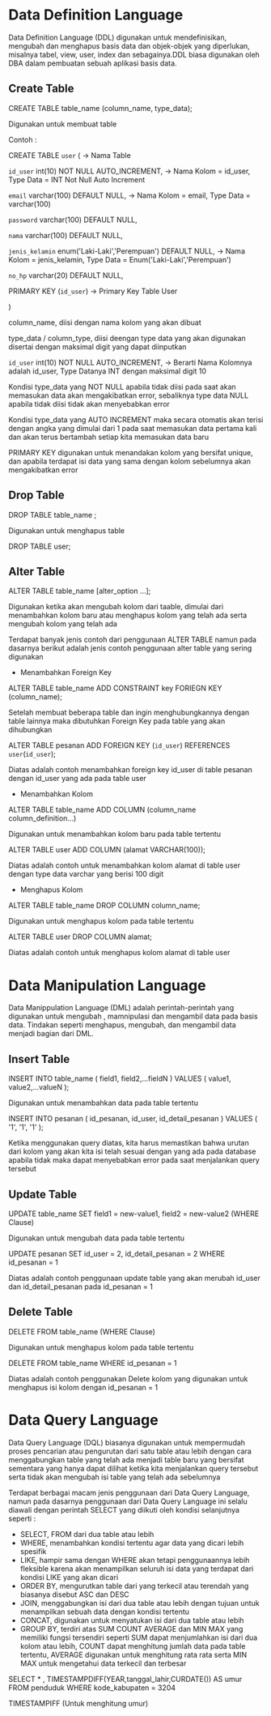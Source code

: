 # Data Definition Language
Data Definition Language (DDL) digunakan untuk mendefinisikan, mengubah dan menghapus basis data dan objek-objek yang diperlukan, misalnya tabel, view, user, index dan sebagainya.DDL biasa digunakan oleh DBA dalam pembuatan sebuah aplikasi basis data.
## Create Table
CREATE TABLE table_name (column_name, type_data);

Digunakan untuk membuat table

Contoh :

CREATE TABLE `user` ( -> Nama Table

  `id_user` int(10) NOT NULL AUTO_INCREMENT, -> Nama Kolom = id_user, Type Data = INT Not Null Auto Increment
  
  `email` varchar(100) DEFAULT NULL, -> Nama Kolom = email, Type Data = varchar(100)
  
  `password` varchar(100) DEFAULT NULL,
  
  `nama` varchar(100) DEFAULT NULL,
  
  `jenis_kelamin` enum('Laki-Laki','Perempuan') DEFAULT NULL, -> Nama Kolom = jenis_kelamin, Type Data = Enum('Laki-Laki','Perempuan')
  
  `no_hp` varchar(20) DEFAULT NULL,
  
  PRIMARY KEY (`id_user`) -> Primary Key Table User
  
)

column_name, diisi dengan nama kolom yang akan dibuat

type_data / column_type, diisi deengan type data yang akan digunakan disertai dengan maksimal digit yang dapat diinputkan

 `id_user` int(10) NOT NULL AUTO_INCREMENT, -> Berarti Nama Kolomnya adalah id_user, Type Datanya INT dengan maksimal digit 10
 
 Kondisi type_data yang NOT NULL apabila tidak diisi pada saat akan memasukan data akan mengakibatkan error, sebaliknya type data NULL apabila tidak diisi tidak akan menyebabkan error
 
 Kondisi type_data yang AUTO INCREMENT maka secara otomatis akan terisi dengan angka yang dimulai dari 1 pada saat memasukan data pertama kali dan akan terus bertambah  setiap kita memasukan data baru
 
 PRIMARY KEY digunakan untuk menandakan kolom yang bersifat unique, dan apabila terdapat isi data yang sama dengan kolom sebelumnya akan mengakibatkan error
 
## Drop Table
DROP TABLE table_name ;

Digunakan untuk menghapus table

DROP TABLE user;

## Alter Table
ALTER TABLE table_name [alter_option ...];

Digunakan ketika akan mengubah kolom dari taable, dimulai dari menambahkan kolom baru atau menghapus kolom yang telah ada serta mengubah kolom yang telah ada

Terdapat banyak jenis contoh dari penggunaan ALTER TABLE namun pada dasarnya berikut adalah jenis contoh penggunaan alter table yang sering digunakan
- Menambahkan Foreign Key

ALTER TABLE table_name ADD CONSTRAINT key FORIEGN KEY (column_name);

Setelah membuat beberapa table dan ingin menghubungkannya dengan table lainnya maka dibutuhkan Foreign Key pada table yang akan dihubungkan

ALTER TABLE pesanan ADD FOREIGN KEY (`id_user`) REFERENCES `user`(`id_user`);

Diatas adalah contoh menambahkan foreign key id_user di table pesanan dengan id_user yang ada pada table user

- Menambahkan Kolom

ALTER TABLE table_name ADD COLUMN (column_name column_definition...)

Digunakan untuk menambahkan kolom baru pada table tertentu

ALTER TABLE user ADD COLUMN (alamat VARCHAR(100));

Diatas adalah contoh untuk menambahkan kolom alamat di table user dengan type data varchar yang berisi 100 digit

- Menghapus Kolom

ALTER TABLE table_name DROP COLUMN column_name;

Digunakan untuk menghapus kolom pada table tertentu

ALTER TABLE user DROP COLUMN alamat;

Diatas adalah contoh untuk menghapus kolom alamat di table user


# Data Manipulation Language
Data Manippulation Language (DML) adalah perintah-perintah yang digunakan untuk mengubah , mamnipulasi dan mengambil data pada basis data. Tindakan seperti menghapus, mengubah, dan mengambil data menjadi bagian dari DML. 
## Insert Table
INSERT INTO table_name ( field1, field2,...fieldN )
   VALUES
   ( value1, value2,...valueN );

Digunakan untuk menambahkan data pada table tertentu

INSERT INTO pesanan ( id_pesanan, id_user, id_detail_pesanan )
   VALUES
   ( '1', '1', '1' );

Ketika menggunakan query diatas, kita harus memastikan bahwa urutan dari kolom yang akan kita isi telah sesuai dengan yang ada pada database apabila tidak maka dapat menyebabkan error pada saat menjalankan query tersebut

## Update Table
UPDATE table_name SET field1 = new-value1, field2 = new-value2
(WHERE Clause)

Digunakan untuk mengubah data pada table tertentu

UPDATE pesanan SET id_user = 2, id_detail_pesanan = 2
WHERE id_pesanan = 1

Diatas adalah contoh penggunaan update table yang akan merubah id_user dan id_detail_pesanan pada id_pesanan = 1

## Delete Table
DELETE FROM table_name (WHERE Clause)

Digunakan untuk menghapus kolom pada table tertentu

DELETE FROM table_name WHERE id_pesanan = 1

Diatas adalah contoh penggunakan Delete kolom yang digunakan untuk menghapus isi kolom dengan id_pesanan = 1

# Data Query Language
Data Query Language (DQL) biasanya digunakan untuk mempermudah proses pencarian atau pengurutan dari satu table atau lebih dengan cara menggabungkan table yang telah ada menjadi table baru yang bersifat sementara yang hanya dapat dilihat ketika kita menjalankan query tersebut serta tidak akan mengubah isi table yang telah ada sebelumnya

Terdapat berbagai macam jenis penggunaan dari Data Query Language, namun pada dasarnya penggunaan dari Data Query Language ini selalu diawali dengan perintah SELECT yang diikuti oleh kondisi selanjutnya seperti :
- SELECT, FROM dari dua table atau lebih
- WHERE, menambahkan kondisi tertentu agar data yang dicari lebih spesifik
- LIKE, hampir sama dengan WHERE akan tetapi penggunaannya lebih fleksible karena akan menampilkan seluruh isi data yang terdapat dari kondisi LIKE yang akan dicari
- ORDER BY, mengurutkan table dari yang terkecil atau terendah yang biasanya disebut ASC dan DESC
- JOIN, menggabungkan isi dari dua table atau lebih dengan tujuan untuk menampilkan sebuah data dengan kondisi tertentu
- CONCAT, digunakan untuk menyatukan isi dari dua table atau lebih
- GROUP BY, terdiri atas SUM COUNT AVERAGE dan MIN MAX yang memiliki fungsi tersendiri seperti SUM dapat menjumlahkan isi dari dua kolom atau lebih, COUNT dapat menghitung jumlah data pada table tertentu, AVERAGE digunakan untuk menghitung rata rata serta MIN MAX untuk mengetahui data terkecil dan terbesar


SELECT * , TIMESTAMPDIFF(YEAR,tanggal_lahir,CURDATE()) AS umur 
FROM penduduk 
WHERE kode_kabupaten = 3204

TIMESTAMPIFF (Untuk menghitung umur)
